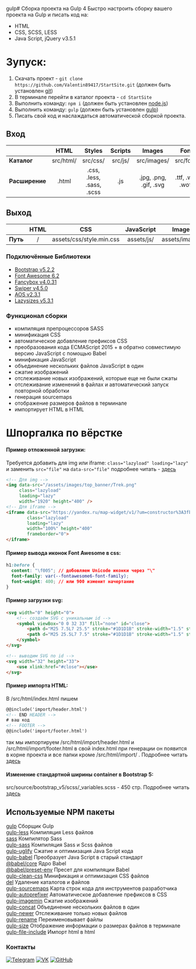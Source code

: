 gulp# Сборка проекта на Gulp 4
Быстро настроить сборку вашего проекта на Gulp и писать код на:
- HTML
- CSS, SCSS, LESS
- Java Script, jQuery v3.5.1


# Зупуск:  
1. Скачать проект - ```git clone https://github.com/Valentin89417/StartSite.git```  (должен быть установлен [git](https://git-scm.com/downloads))
2. В терминале перейти в каталог проекта - ```cd StartSite```
3. Выполнить команду: ```npm i``` (должен быть установлен [node.js](https://nodejs.org/ru/))  
4. Выполнить команду: ```gulp``` (должен быть установлен [gulp](https://gulpjs.com/docs/en/getting-started/quick-start/))  
5. Писать свой код и наслаждаться автоматической сборкой проекта.


## Вход
|| HTML | Styles | Scripts | Images | Fonts | Source |
|:---|:------:|:-----:|:----:|:-----:|:-----:|:-----:|
| **Каталог** | src/html/ | src/css/ | src/js/ | src/images/ | src/fonts/ | src/source/ |
| **Расширение** | .html | .css, .less, .sass, .scss | .js | .jpg, .png, .gif, .svg | .ttf, .woff, .woff2 | .* |

## Выход
|| HTML | CSS | JavaScript | Images | Fonts | Source |
|:---|:------:|:-----:|:----:|:-----:|:-----:|:-----:|
| **Путь** | / | assets/css/style.min.css | assets/js/ | assets/images/ | assets/fonts/ | assets/source/ |

### Подключённые Библиотеки
- [Bootstrap v5.2.2](https://bootstrap-5.ru/docs/5.2/getting-started/introduction/)
- [Font Awesome 6.2](https://fontawesome.com/search?o=r&m=free&f=brands)
- [Fancybox v4.0.31](https://fancyapps.com/fancybox/)
- [Swiper v4.5.0](https://swiperjs.com/)
- [AOS v2.3.1](https://michalsnik.github.io/aos/)
- [Lazysizes v5.3.1](https://afarkas.github.io/lazysizes/index.html)


### Функционал сборки
- компиляция препроцессоров SASS
- минификация CSS
- автоматическое добавление префиксов CSS
- преобразования кода ECMAScript 2015 + в обратно совместимую версию JavaScript с помощью Babel
- минификация JavaScript
- объединение нескольких файлов JavaScript в один
- сжатие изображений
- отслеживание новых изображений, которые еще не были сжаты
- отслеживание изменений в файлах и автоматический запуск повторной обработки
- генерация sourcemaps
- отображение размеров файлов в терминале
- импортирует HTML в HTML


# Шпоргалка по вёрстке

#### Пример отложенной загрузки:
Требуется добавить для img или iframe:
```class="lazyload" loading="lazy"```
и заменить ```src="file"``` на ```data-src="file"``` подробнее читать - [здесь](https://afarkas.github.io/lazysizes/index.html)

```html
<!-- Для img -->
<img data-src="/assets/images/top_banner/Trek.png"
     class="lazyload"
     loading="lazy"
     width="1920" height="400" />
<!-- Для iframe -->
<iframe data-src="https://yandex.ru/map-widget/v1/?um=constructor%3A3fb3fef5c03c80a339db890ce6f4ad78991d710e0774157ed56f30f12d4e2751&amp;source=constructor" 
        class="lazyload"
        loading="lazy"
        width="100%" height="400"
        frameborder="0">
</iframe>
```


#### Пример вывода иконок Font Awesome в css:
```css
h1:before {
  content: "\f005"; // добовляем Unicode иконки через "\"
  font-family: var(--fontawesome6-font-family);
  font-weight: 400; // или 900 изменит начертание
}
```


#### Пример загрузки svg:
```html
<svg width="0" height="0">
    <!-- создаём SVG c уникальным id -->
    <symbol viewBox="0 0 32 33" fill="none" id="close">
        <path d="M25 7.5L7 25.5" stroke="#1D1D1B" stroke-width="1.5" stroke-linecap="round" stroke-linejoin="round"/>
        <path d="M25 25.5L7 7.5" stroke="#1D1D1B" stroke-width="1.5" stroke-linecap="round" stroke-linejoin="round"/>
    </symbol>
</svg>

<!-- выводим SVG по id -->
<svg width="32" height="33">
    <use xlink:href="#close"></use>
</svg>
```


#### Пример импорта HTML:
В /src/html/index.html пишем
```html
@@include('import/header.html')
<!-- END HEADER -->
# ваш код
<!-- FOOTER -->
@@include('import/footer.html')
```
так мы импортируем /src/html/import/header.html и /src/html/import/footer.html в свой index.html при генерации он появится в корне проекта и все папки кроме /src/html/import/ .
Подробнее читать [здесь](https://www.npmjs.com/package/gulp-file-include)


#### Изменение стандартной ширины container в  Bootstrap 5:
src/source/bootstrap_v5/scss/_variables.scss - 450 стр.
Подробнее читать [здесь](https://bootstrap-5.ru/docs/5.2/layout/breakpoints/)

## Используемые NPM пакеты
[gulp](https://www.npmjs.com/package/gulp) Сборщик Gulp  
[gulp-less](https://www.npmjs.com/package/gulp-less) Компиляция Less файлов  
[sass](https://www.npmjs.com/package/sass) Компилятор Sass  
[gulp-sass](https://www.npmjs.com/package/gulp-sass) Компиляция Sass и Scss файлов  
[gulp-uglify](https://www.npmjs.com/package/gulp-uglify) Сжатие и оптимизация Java Script кода  
[gulp-babel](https://www.npmjs.com/package/gulp-babel) Преобразует Java Script в старый стандарт  
[@babel/core](https://www.npmjs.com/package/@babel/core) Ядро Babel  
[@babel/preset-env](https://www.npmjs.com/package/@babel/preset-env) Пресет для компиляции Babel  
[gulp-clean-css](https://www.npmjs.com/package/gulp-clean-css) Минификация и оптимизация CSS файлов   
[del](https://www.npmjs.com/package/del) Удаление каталогов и файлов  
[gulp-sourcemaps](https://www.npmjs.com/package/gulp-sourcemaps) Карта строк кода для инструментов  разработчика   
[gulp-autoprefixer](https://www.npmjs.com/package/gulp-autoprefixer) Автоматическое добавление префиксов в CSS   
[gulp-imagemin](https://www.npmjs.com/package/gulp-imagemin) Сжатие изображений   
[gulp-concat](https://www.npmjs.com/package/gulp-concat) Объединение нескольких файлов в один  
[gulp-newer](https://www.npmjs.com/package/gulp-newer) Отслеживание только новых файлов  
[gulp-rename](https://www.npmjs.com/package/gulp-rename) Переименовывает файлы    
[gulp-size](https://www.npmjs.com/package/gulp-size) Отображение информации о размерах файлов в терминале  
[gulp-file-include](https://www.npmjs.com/package/gulp-file-include) Импорт html в html  


### Контакты
[![Telegram](https://img.shields.io/badge/-Telegram-333?style=for-the-badge&logo=telegram&logoColor=27A0D9)](https://t.me/kv89417)
[![VK](https://img.shields.io/badge/-VK-333?style=for-the-badge&logo=Vk&logoColor=27A0D9)](https://vk.com/valentin_tin_tin)
[![GitHub](https://img.shields.io/badge/-GitHub-333?style=for-the-badge&logo=GitHub&logoColor=fff)](https://github.com/Valentin89417)
